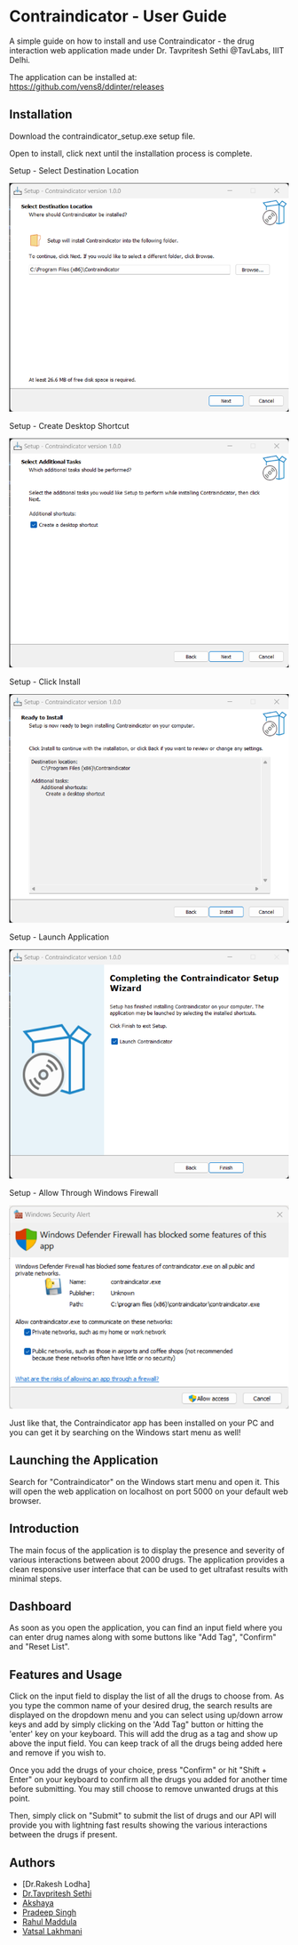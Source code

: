 # Contraindicator - User Guide

A simple guide on how to install and use Contraindicator - the drug interaction web application made under Dr. Tavpritesh Sethi @TavLabs, IIIT Delhi. 

The application can be installed at:
https://github.com/vens8/ddinter/releases

## Installation
Download the contraindicator_setup.exe setup file.

Open to install, click next until the installation process is complete.

Setup - Select Destination Location

![Setup - Select Destination Location](https://github.com/vens8/ddinter/blob/main/screenshots/setup1.png)

Setup - Create Desktop Shortcut

![Setup - Create Desktop Shortcut](https://github.com/vens8/ddinter/blob/main/screenshots/setup2.png)

Setup - Click Install

![Setup - Click Install](https://github.com/vens8/ddinter/blob/main/screenshots/setup3.png)

Setup - Launch Application

![Setup - Launch Application](https://github.com/vens8/ddinter/blob/main/screenshots/setup4.png)

Setup - Allow Through Windows Firewall

![Setup - Allow Through Windows Firewall](https://github.com/vens8/ddinter/blob/main/screenshots/setup5.png)

Just like that, the Contraindicator app has been installed on your PC and you can get it by searching on the Windows start menu as well!

## Launching the Application
Search for "Contraindicator" on the Windows start menu and open it. This will open the web application on localhost on port 5000 on your default web browser.


## Introduction
The main focus of the application is to display the presence and severity of various interactions between about 2000 drugs. The application provides a clean responsive user interface that can be used to get ultrafast results with minimal steps. 
## Dashboard
As soon as you open the application, you can find an input field where you can enter drug names along with some buttons like "Add Tag", "Confirm" and "Reset List".
## Features and Usage
Click on the input field to display the list of all the drugs to choose from. As you type the common name of your desired drug, the search results are displayed on the dropdown menu and you can select using up/down arrow keys and add by simply clicking on the 'Add Tag" button or hitting the 'enter' key on your keyboard. This will add the drug as a tag and show up above the input field. You can keep track of all the drugs being added here and remove if you wish to. 

Once you add the drugs of your choice, press "Confirm" or hit "Shift + Enter" on your keyboard to confirm all the drugs you added for another time before submitting. You may still choose to remove unwanted drugs at this point.

Then, simply click on "Submit" to submit the list of drugs and our API will provide you with lightning fast results showing the various interactions between the drugs if present. 
## Authors
- [Dr.Rakesh Lodha]
- [Dr.Tavpritesh Sethi](https://github.com/tavlab-iiitd)
- [Akshaya](https://github.com/Akshaya-Devadiga)
- [Pradeep Singh](https://github.com/pradeepsinghnitk)
- [Rahul Maddula](https://www.github.com/vens8)
- [Vatsal Lakhmani](https://www.github.com/mitsreese)

